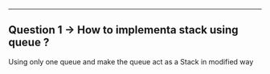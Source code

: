 <hr>

## Question 1 -> How to implementa stack using queue ? 

Using only one queue and make the queue act as a Stack in modified way